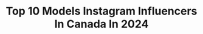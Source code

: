 ---
title: Top 10 Models Instagram Influencers In Canada In 2024
description: >-
  Find top models Instagram influencers in Canada in 2024. Most popular hashtags: #ootd #sponsored #fyp.
platform: Instagram
hits: 466
text_top: Identify the most popular Instagram influencers on inBeat.
text_bottom: Our search engine has 466 Instagram influencers like this in Canada for you to contact.
profiles:
  - username: "vampx13"
    fullname: >-
      Amanda McKnight
    bio: >-
      Actor. Writer. YouTuber. Renegade Games Enthusiast. Cosplay Model. Avid RPGr. 🏳️‍🌈 That nerdy weirdo. 🤓 👇 Other stuff 💕
    location: "Canada"
    followers: 20208
    engagement: 950
    commentsToLikes: 0.033934
    id: ck135cy580ug20i19ij2x33dw
    verified: false
    hashtags: "#redhair, #cute, #marvelcosplay, #photography"
  - username: "nickibats"
    fullname: >-
      NICKI BATS
    bio: >-
      Toronto 🦋 Montréal ugc creator • influencer • model collab: contact.nickibats@gmail.com
    location: "Canada"
    followers: 6634
    engagement: 407
    commentsToLikes: 0.111856
    id: ckmw1dsgd6qqo0j23kndyy0s0
    verified: false
    hashtags: "#torontofashion, #selinalife, #millennialmoney, #meetyouthere"
  - username: "immrfabulous"
    fullname: >-
      Mr. Fab
    bio: >-
      Blogger, Writer, Actor, Model & On-Air Media Personality. LGBTQ Rights Activist 🏳️‍🌈🏳️‍⚧️ Let's chat: ryan@immrfabulous.com
    location: "Canada"
    followers: 7347
    engagement: 560
    commentsToLikes: 0.303370
    id: ck6tq007somtz0j719wx6jhcw
    verified: false
    hashtags: "#cowboy, #ad, #gay, #pride"
  - username: "marinalayton"
    fullname: >-
      Marina Layton
    bio: >-
      🐴🩷 equestrian, model, graphic design & digital marketing 💌 biz: thepositiveequestrian@gmail.com
    location: "Canada"
    followers: 22387
    engagement: 596
    commentsToLikes: 0.014631
    id: clcgsh7b2puff0j08tzo0qblv
    verified: false
    hashtags: "#horsereels, #horsegirlenergy, #saddlepad, #tpetoby"
  - username: "shahfrank_"
    fullname: >-
      SHAH FRANK
    bio: >-
      • Certified Ride or Die 🏎️🔥🏁 • Montreal | Singer-songwriter • All-Star | @converseallstars 🎧 • Model | Humankind • Catch me on TikTok | @shahfrank_
    location: "Canada"
    followers: 8081
    engagement: 519
    commentsToLikes: 0.130815
    id: ckz1x47im37280j23rxurer03
    verified: false
    hashtags: "#sexualit, #phinord, #creativeresidency, #montrealsinger"
  - username: "hollywolfirl"
    fullname: >-
      Holly Wolf
    bio: >-
      ✨Content Monster✨ 👑 Model.Cosplayer.Gamer. 🇨🇦 🕹️YouTuber 700k ✨ 🪴GARDEN IG @wolfofthewildd 🗝Exclusives & Merch 👇🏼
    location: "Canada"
    followers: 255563
    engagement: 424
    commentsToLikes: 0.015527
    id: ck5hegcoqsrhl0i11l8ysg4rd
    verified: true
    hashtags: "#finalfantasy, #fallcolors, #fashion, #spookyseason"
  - username: "constantlll"
    fullname: >-
      Constantlll
    bio: >-
      Artist/Model / Live action animator/ 𝕆𝕥𝕥𝕒𝕨𝕒,𝕆ℕ🃏TikTok(156k) @Constantlll ON ALL PLATFORMS
    location: "Canada"
    followers: 70783
    engagement: 672
    commentsToLikes: 0.057889
    id: ck8werd99ehsk0j78l3hc8h0c
    verified: false
    hashtags: "#bet, #lll, #iii, #constant"
  - username: "emilyrhiannonmallett"
    fullname: >-
      Emily Mallett
    bio: >-
      🌸midsize style creator & model 🌷@Knix code EMILYRHIANNONMALLETT_KNIXLOVE 📧 emilyetalblog@gmail.com 📍toronto | kincardine
    location: "Canada"
    followers: 7408
    engagement: 365
    commentsToLikes: 0.196140
    id: ckzosomfaif340j23rhdkujet
    verified: false
    hashtags: "#happyanniversary, #august"
  - username: "ericathegreatish"
    fullname: >-
      Erica Em
    bio: >-
      Wife | Twin Mama | +Model | Influencer Story Repost Queen Millennial | Fashion | Email/ DM for Collabs
    location: "Canada"
    followers: 3517
    engagement: 364
    commentsToLikes: 0.268016
    id: cksfogbs8ozdb0j23n4t7ecql
    verified: false
    hashtags: "#sizeinclusive, #ootd, #pipafashion, #twinmom"
  - username: "constancelh"
    fullname: >-
      Connie Hackett | Abbotsford, BC
    bio: >-
      exploring local + social media + body neutrality + a (sometimes) model 🎥41K on TikTok Have a fun idea for a collab? Send me an 💌 clhackett07@gmail.com
    location: "Canada"
    followers: 5937
    engagement: 311
    commentsToLikes: 0.088649
    id: ckq6b0hyvis450j23qe93pkt1
    verified: false
    hashtags: "#chilliwacksunflowerfest, #fiveacresflowerfarm, #thefraservalley, #tasteofabby"
---